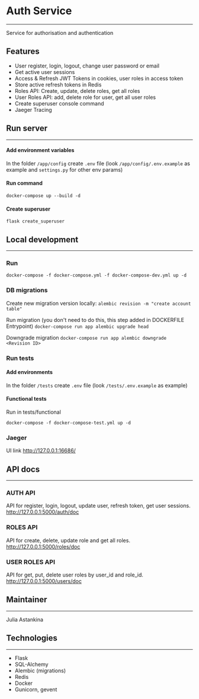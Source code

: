 # Auth Service
___

Service for authorisation and authentication
## Features
* User register, login, logout, change user password or email
* Get active user sessions
* Access & Refresh JWT Tokens in cookies, user roles in access token
* Store active refresh tokens in Redis
* Roles API: Create, update, delete roles, get all roles
* User Roles API: add, delete role for user, get all user roles 
* Create superuser console command
* Jaeger Tracing
## Run server
___
#### Add environment variables
In the folder `/app/config` create `.env` file (look `/app/config/.env.example` as example and `settings.py`
for other env params)
#### Run command
```
docker-compose up --build -d
```
#### Create superuser
```
flask create_superuser 
```

## Local development
___
### Run
```
docker-compose -f docker-compose.yml -f docker-compose-dev.yml up -d
```
### DB migrations
Create new migration version locally:
`alembic revision -m "create account table"`

Run migration (you don't need to do this, this step added in DOCKERFILE Entrypoint)
`docker-compose run app alembic upgrade head`

Downgrade migration
`docker-compose run app alembic downgrade <Revision ID>`


### Run tests
#### Add environments
In the folder `/tests` create `.env` file (look `/tests/.env.example` as example)

#### Functional tests 

Run in tests/functional 
```
docker-compose -f docker-compose-test.yml up -d
```

### Jaeger
UI link
http://127.0.0.1:16686/
## API docs
___
### AUTH API
API for register, login, logout, update user, refresh token, get user sessions.  
http://127.0.0.1:5000/auth/doc

### ROLES API
API for create, delete, update role and get all roles.   
http://127.0.0.1:5000/roles/doc

### USER ROLES API
API for get, put, delete user roles by user_id and role_id.  
http://127.0.0.1:5000/users/doc

## Maintainer
___
Julia Astankina

## Technologies
___
- Flask
- SQL-Alchemy
- Alembic (migrations)
- Redis
- Docker
- Gunicorn, gevent